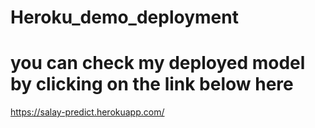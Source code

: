 # Heroku_demo_deployment
# you can check my deployed model by clicking on the link below here
https://salay-predict.herokuapp.com/
